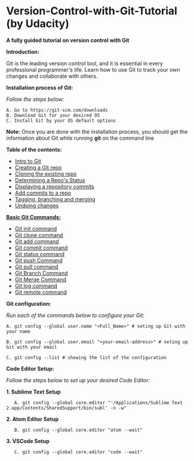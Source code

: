 # Version-Control-with-Git-Tutorial (by Udacity)
<strong>A fully guided tutorial on version control with Git</strong> 

<strong>Introduction:</strong>

Git is the leading version control tool, and it is essential in every professional programmer's life. Learn how to use Git to track your own changes and collaborate with others.


<strong> Installation process of Git:  </strong>

<i>Follow the steps below:</i>

    A. Go to https://git-scm.com/downloads
    B. Download Git for your desired OS
    C. Install Git by your OS default options

<strong>Note:</strong> Once you are done with the installation process, you should get the information about Git while running <b>git</b> on the command line

<b>Table of the contents:</b>
<ul>
    <li><a href = "https://github.com/Alibakhshov/Version-Control-with-Git-Tutorial/blob/main/Intro%20to%20Git.ipynb">Intro to Git</a></li>
    <li><a href = "https://github.com/Alibakhshov/Version-Control-with-Git-Tutorial/blob/main/Creating%20a%20Git%20repo.ipynb">Creating a Git repo</a></li>
    <li><a href = "https://github.com/Alibakhshov/Version-Control-with-Git-Tutorial/blob/main/Cloning%20the%20existing%20repo.ipynb">Cloning the existing repo</a></li>
    <li><a href = "https://github.com/Alibakhshov/Version-Control-with-Git-Tutorial/blob/main/Determining%20a%20Repo's%20Status.ipynb">Determining a Repo's Status</a></li>
    <li><a href = "https://github.com/Alibakhshov/Version-Control-with-Git-Tutorial/blob/main/Displaying%20a%20repository%20commits.ipynb">Displaying a repository commits</a></li>
    <li><a href = "https://github.com/Alibakhshov/Version-Control-with-Git-Tutorial/blob/main/Add%20commits%20to%20a%20repo.ipynb">Add commits to a repo</a></li>
    <li><a href = "https://github.com/Alibakhshov/Version-Control-with-Git/blob/main/Tagging%2C%20branching%20and%20merging.ipynb">Tagging, branching and merging</a></li>
    <li><a href = "https://github.com/Alibakhshov/Version-Control-with-Git/blob/main/Undoing%20changes.ipynb">Undoing changes</a></li>
    
</ul>

<strong><a href = "https://www.javatpoint.com/git-commands">Basic Git Commands:</a></strong>
<ul>
    <li><a href = "https://www.javatpoint.com/git-commands#init-command">Git init command</a></li>
    <li><a href = "https://www.javatpoint.com/git-commands#clone-command">Git clone command</a></li>
    <li><a href = "https://www.javatpoint.com/git-commands#add-command">Git add command</a></li>
    <li><a href = "https://www.javatpoint.com/git-commands#commit-command">Git commit command</a></li>
    <li><a href = "https://www.javatpoint.com/git-commands#status-command">Git status command</a></li>
    <li><a href = "https://www.javatpoint.com/git-commands#push-command">Git push Command</a></li>
    <li><a href = "https://www.javatpoint.com/git-commands#pull-command">Git pull command</a></li>
    <li><a href = "https://www.javatpoint.com/git-commands#branch-command">Git Branch Command</a></li>
    <li><a href = "https://www.javatpoint.com/git-commands#merge-command">Git Merge Command</a></li>
    <li><a href = "https://www.javatpoint.com/git-commands#log-command">Git log command</a></li>
    <li><a href = "https://www.javatpoint.com/git-commands#remote-command">Git remote command</a></li>
    
</ul>

<strong>Git configuration:</strong>

<i>Run each of the commands below to configure your Git:</i>

    A. git config --global user.name "<Full_Name>" # seting up Git with your name

    B. git config --global user.email "<your-email-address>" # seting up Git with your email

    C. git config --list # showing the list of the configuration 

<strong>Code Editor Setup:</strong>

<i>Follow the steps below to set up your desired Code Editor:</i>

<b> 1. Sublime Text Setup </b>

       A. git config --global core.editor "'/Applications/Sublime Text 2.app/Contents/SharedSupport/bin/subl' -n -w"

<b> 2. Atom Editor Setup </b>

       B. git config --global core.editor "atom --wait"

<b> 3. VSCode Setup </b>    

       C. git config --global core.editor "code --wait"